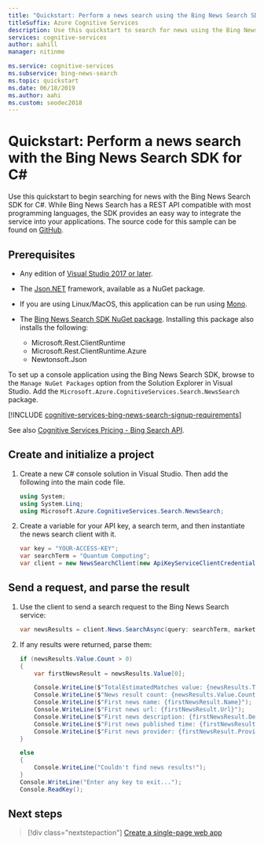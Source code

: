 ```yaml
---
title: "Quickstart: Perform a news search using the Bing News Search SDK for C#"
titleSuffix: Azure Cognitive Services
description: Use this quickstart to search for news using the Bing News Search SDK for C#, and process the response.
services: cognitive-services
author: aahill
manager: nitinme

ms.service: cognitive-services
ms.subservice: bing-news-search
ms.topic: quickstart
ms.date: 06/18/2019
ms.author: aahi
ms.custom: seodec2018
---
```


# Quickstart: Perform a news search with the Bing News Search SDK for C#

Use this quickstart to begin searching for news with the Bing News Search SDK for C#. While Bing News Search has a REST API compatible with most programming languages, the SDK provides an easy way to integrate the service into your applications. The source code for this sample can be found on [GitHub](https://github.com/Azure-Samples/cognitive-services-dotnet-sdk-samples/tree/master/BingSearchv7/BingNewsSearch).

## Prerequisites

* Any edition of [Visual Studio 2017 or later](https://www.visualstudio.com/downloads/).
* The [Json.NET](https://www.newtonsoft.com/json) framework, available as a NuGet package.
* If you are using Linux/MacOS, this application can be run using [Mono](https://www.mono-project.com/).

* The [Bing News Search SDK NuGet package](https://www.nuget.org/packages/Microsoft.Azure.CognitiveServices.Search.NewsSearch/1.2.0). Installing this package also installs the following:
    * Microsoft.Rest.ClientRuntime
    * Microsoft.Rest.ClientRuntime.Azure
    * Newtonsoft.Json

To set up a console application using the Bing News Search SDK, browse to the `Manage NuGet Packages` option from the Solution Explorer in Visual Studio.  Add the `Microsoft.Azure.CognitiveServices.Search.NewsSearch` package.

[!INCLUDE [cognitive-services-bing-news-search-signup-requirements](../../../includes/cognitive-services-bing-news-search-signup-requirements.md)]

See also [Cognitive Services Pricing - Bing Search API](https://azure.microsoft.com/pricing/details/cognitive-services/search-api/).

## Create and initialize a project

1. Create a new C# console solution in Visual Studio. Then add the following into the main code file.
    
    ```csharp
    using System;
    using System.Linq;
    using Microsoft.Azure.CognitiveServices.Search.NewsSearch;
    ```

2. Create a variable for your API key, a search term, and then instantiate the news search client with it.

    ```csharp
    var key = "YOUR-ACCESS-KEY";
    var searchTerm = "Quantum Computing";
    var client = new NewsSearchClient(new ApiKeyServiceClientCredentials(key));
    ```

## Send a request, and parse the result

1. Use the client to send a search request to the Bing News Search service:
    ```csharp
    var newsResults = client.News.SearchAsync(query: searchTerm, market: "en-us", count: 10).Result;
    ```

2. If any results were returned, parse them:

    ```csharp
    if (newsResults.Value.Count > 0)
    {
        var firstNewsResult = newsResults.Value[0];
    
        Console.WriteLine($"TotalEstimatedMatches value: {newsResults.TotalEstimatedMatches}");
        Console.WriteLine($"News result count: {newsResults.Value.Count}");
        Console.WriteLine($"First news name: {firstNewsResult.Name}");
        Console.WriteLine($"First news url: {firstNewsResult.Url}");
        Console.WriteLine($"First news description: {firstNewsResult.Description}");
        Console.WriteLine($"First news published time: {firstNewsResult.DatePublished}");
        Console.WriteLine($"First news provider: {firstNewsResult.Provider[0].Name}");
    }
    
    else
    {
        Console.WriteLine("Couldn't find news results!");
    }
    Console.WriteLine("Enter any key to exit...");
    Console.ReadKey();
    ```

## Next steps

> [!div class="nextstepaction"]
> [Create a single-page web app](tutorial-bing-news-search-single-page-app.md)
